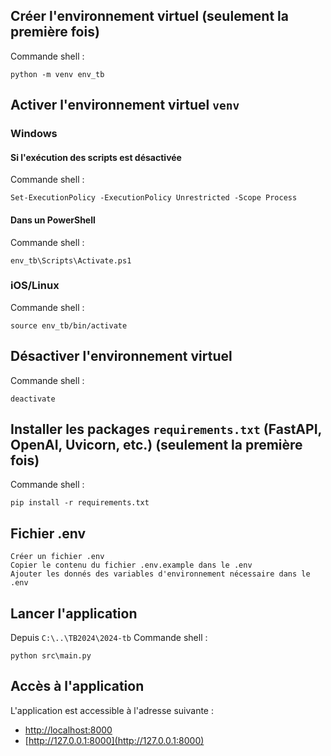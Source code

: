 ## Créer l'environnement virtuel (seulement la première fois)
Commande shell :
```shell
python -m venv env_tb
```

## Activer l'environnement virtuel `venv`

### Windows
#### Si l'exécution des scripts est désactivée
Commande shell :
```shell
Set-ExecutionPolicy -ExecutionPolicy Unrestricted -Scope Process
```
#### Dans un PowerShell
Commande shell :
```shell
env_tb\Scripts\Activate.ps1
```

### iOS/Linux
Commande shell :
```shell
source env_tb/bin/activate
```

## Désactiver l'environnement virtuel
Commande shell :
```shell
deactivate
```

## Installer les packages `requirements.txt` (FastAPI, OpenAI, Uvicorn, etc.) (seulement la première fois)
Commande shell :
```shell
pip install -r requirements.txt
```

## Fichier .env
```
Créer un fichier .env
Copier le contenu du fichier .env.example dans le .env
Ajouter les donnés des variables d'environnement nécessaire dans le .env
```

## Lancer l'application
Depuis `C:\..\TB2024\2024-tb`
Commande shell :
```shell
python src\main.py
```

## Accès à l'application
L'application est accessible à l'adresse suivante :
- [http://localhost:8000](http://localhost:8000)
- [http://127.0.0.1:8000](http://127.0.0.1:8000)